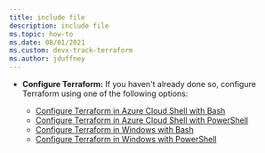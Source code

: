 ```yaml
---
title: include file
description: include file
ms.topic: how-to
ms.date: 08/01/2021
ms.custom: devx-track-terraform
ms.author: jduffney
---
```


- **Configure Terraform:** If you haven't already done so, configure Terraform using one of the following options:

    - [Configure Terraform in Azure Cloud Shell with Bash](../get-started-cloud-shell-bash.md)
    - [Configure Terraform in Azure Cloud Shell with PowerShell](../get-started-cloud-shell-powershell.md)
    - [Configure Terraform in Windows with Bash](../get-started-windows-bash.md)
    - [Configure Terraform in Windows with PowerShell](../get-started-windows-powershell.md)